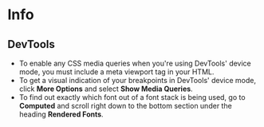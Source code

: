 # Info

## DevTools

* To enable any CSS media queries when you're using DevTools' device mode, you must include a meta viewport tag in your HTML.
* To get a visual indication of your breakpoints in DevTools' device mode, click **More Options** and select **Show Media Queries**.
* To find out exactly which font out of a font stack is being used, go to **Computed** and scroll right down to the bottom section under the heading **Rendered Fonts**.
